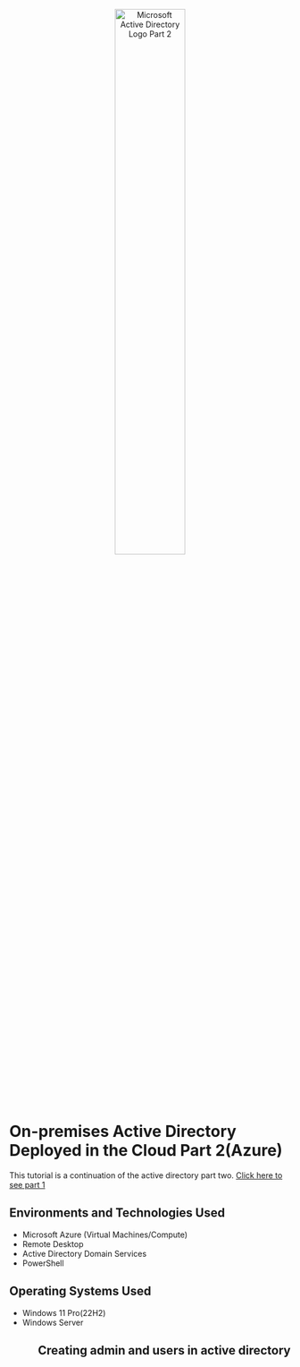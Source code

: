 <p align="center">
<img src=https://github.com/Archie735/Active-Directory-AZURE-Part-2/assets/150314129/e151a8cd-026d-4c10-9332-1aa90afc69d6 width="50%" height="auto" alt="Microsoft Active Directory Logo Part 2"/>
</p>

<h1>On-premises Active Directory Deployed in the Cloud Part 2(Azure)</h1>
This tutorial is a continuation of the active directory part two. <a href=https://github.com/Archie735/Active-Directory-AZURE-Part-1/tree/main> Click here to see part 1 </a> 


<h2>Environments and Technologies Used</h2>

- Microsoft Azure (Virtual Machines/Compute)
- Remote Desktop
- Active Directory Domain Services
- PowerShell

<h2>Operating Systems Used </h2>

- Windows 11 Pro(22H2)
- Windows Server

<h2 align="right"> Creating admin and users in active directory</h2>

